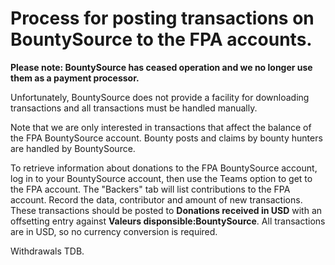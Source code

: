 # Process for posting transactions on BountySource to the FPA accounts.

**Please note: BountySource has ceased operation and we no longer use them as a payment processor.**

Unfortunately, BountySource does not provide a facility for downloading transactions and all transactions must be handled manually.

Note that we are only interested in transactions that affect the balance of the FPA BountySource account.  Bounty posts and claims by bounty hunters are handled by BountySource.

To retrieve information about donations to the FPA BountySource account, log in to your BountySource account, then use the Teams option to get to the FPA account.
The "Backers" tab will list contributions to the FPA account.  Record the data, contributor and amount of new transactions.  These transactions should be posted to **Donations received in USD** with an offsetting entry against **Valeurs disponsible:BountySource**.  All transactions are in USD, so no currency conversion is required.

Withdrawals TDB.
